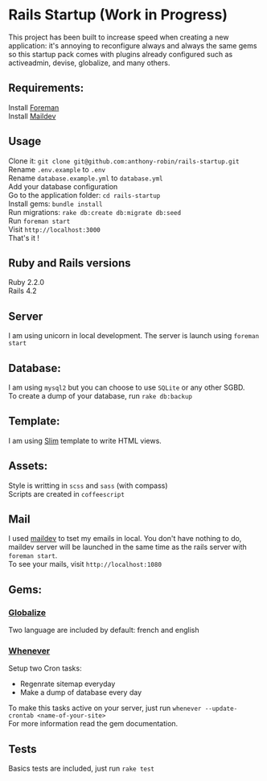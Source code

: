 Rails Startup (Work in Progress)
==============

This project has been built to increase speed when creating a new application: it's annoying to reconfigure always and always the same gems so this startup pack comes with plugins already configured such as activeadmin, devise, globalize, and many others.

Requirements:
------------
Install [Foreman](https://github.com/ddollar/foreman)  
Install [Maildev](https://github.com/djfarrelly/MailDev)  

Usage
-----
Clone it: `git clone git@github.com:anthony-robin/rails-startup.git`  
Rename `.env.example` to `.env`  
Rename `database.example.yml` to `database.yml`  
Add your database configuration  
Go to the application folder: `cd rails-startup`  
Install gems: `bundle install`  
Run migrations: `rake db:create db:migrate db:seed`  
Run `foreman start`  
Visit `http://localhost:3000`  
That's it !

Ruby and Rails versions
-----------------------
Ruby 2.2.0  
Rails 4.2

Server
------
I am using unicorn in local development. The server is launch using `foreman start`

Database:
---------
I am using `mysql2` but you can choose to use `SQLite` or any other SGBD.  
To create a dump of your database, run `rake db:backup`

Template:
--------
I am using [Slim](https://github.com/slim-template/slim-rails) template to write HTML views.

Assets:
-------
Style is writting in `scss` and `sass` (with compass)  
Scripts are created in `coffeescript`

Mail
-----
I used [maildev](http://djfarrelly.github.io/MailDev/) to tset my emails in local. You don't have nothing to do, maildev server will be launched in the same time as the rails server with `foreman start`.  
To see your mails, visit `http://localhost:1080`

Gems:
-----
### [Globalize](https://github.com/globalize/globalize)
Two language are included by default: french and english  
  
### [Whenever](https://github.com/javan/whenever)
Setup two Cron tasks:
* Regenrate sitemap everyday
* Make a dump of database every day

To make this tasks active on your server, just run `whenever --update-crontab <name-of-your-site>`  
For more information read the gem documentation.


Tests
-----
Basics tests are included, just run `rake test`

